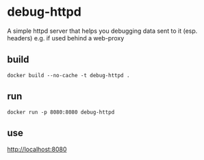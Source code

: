 # debug-httpd

A simple httpd server that helps you debugging data sent to it (esp. headers) e.g. if used behind a web-proxy

## build
```
docker build --no-cache -t debug-httpd .
```

## run
```
docker run -p 8080:8080 debug-httpd
```

## use

[http://localhost:8080](http://localhost:8080)

